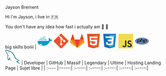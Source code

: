  Jayson Brement

Hi i'm Jayson, i live in :fr:

You don't have any idea how fast i actually am :minibus: :dash:

big skills boiiii | ![photo](/img/docker.svg) ![photo](/img/git.svg) ![photo](/img/gitlab.svg) ![photo](/img/html.svg) ![photo](/img/css.svg) ![photo](/img/javascript.svg) ![photo](/img/php.svg) ![photo](/img/mysql.svg)
| Developer | GitHub | Massif | Legendary | Ultime | Hosting Landing Page |  Sujet libre |
| :---- |:-----:| :-----:| :-----:| :-----:| :-----:| :-----:|
